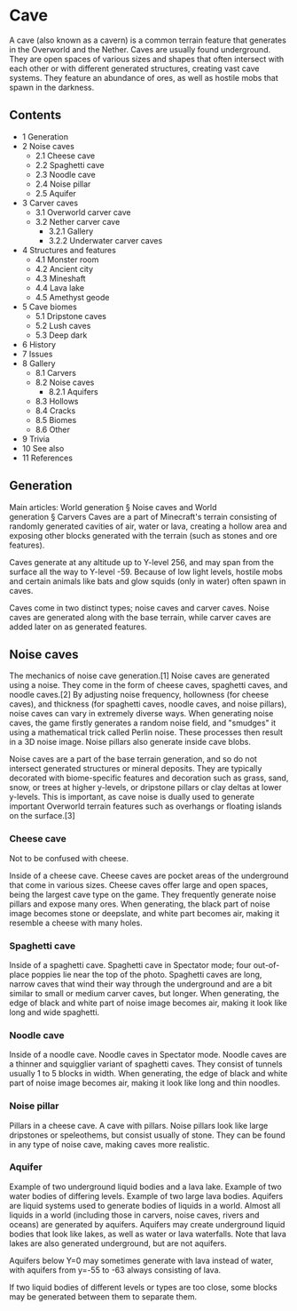# Cave
A cave (also known as a cavern) is a common terrain feature that generates in the Overworld and the Nether. Caves are usually found underground. They are open spaces of various sizes and shapes that often intersect with each other or with different generated structures, creating vast cave systems. They feature an abundance of ores, as well as hostile mobs that spawn in the darkness.

## Contents
- 1 Generation
- 2 Noise caves
	- 2.1 Cheese cave
	- 2.2 Spaghetti cave
	- 2.3 Noodle cave
	- 2.4 Noise pillar
	- 2.5 Aquifer
- 3 Carver caves
	- 3.1 Overworld carver cave
	- 3.2 Nether carver cave
		- 3.2.1 Gallery
		- 3.2.2 Underwater carver caves
- 4 Structures and features
	- 4.1 Monster room
	- 4.2 Ancient city
	- 4.3 Mineshaft
	- 4.4 Lava lake
	- 4.5 Amethyst geode
- 5 Cave biomes
	- 5.1 Dripstone caves
	- 5.2 Lush caves
	- 5.3 Deep dark
- 6 History
- 7 Issues
- 8 Gallery
	- 8.1 Carvers
	- 8.2 Noise caves
		- 8.2.1 Aquifers
	- 8.3 Hollows
	- 8.4 Cracks
	- 8.5 Biomes
	- 8.6 Other
- 9 Trivia
- 10 See also
- 11 References

## Generation
Main articles: World generation § Noise caves and World generation § Carvers
Caves are a part of Minecraft's terrain consisting of randomly generated cavities of air, water or lava, creating a hollow area and exposing other blocks generated with the terrain (such as stones and ore features).

Caves generate at any altitude up to Y-level 256, and may span from the surface all the way to Y-level -59. Because of low light levels, hostile mobs and certain animals like bats and glow squids (only in water) often spawn in caves.

Caves come in two distinct types; noise caves and carver caves. Noise caves are generated along with the base terrain, while carver caves are added later on as generated features.

## Noise caves
The mechanics of noise cave generation.[1]
Noise caves are generated using a noise. They come in the form of cheese caves, spaghetti caves, and noodle caves.[2] By adjusting noise frequency, hollowness (for cheese caves), and thickness (for spaghetti caves, noodle caves, and noise pillars), noise caves can vary in extremely diverse ways. When generating noise caves, the game firstly generates a random noise field, and "smudges" it using a mathematical trick called Perlin noise. These processes then result in a 3D noise image. Noise pillars also generate inside cave blobs.

Noise caves are a part of the base terrain generation, and so do not intersect generated structures or mineral deposits. They are typically decorated with biome-specific features and decoration such as grass, sand, snow, or trees at higher y-levels, or dripstone pillars or clay deltas at lower y-levels. This is important, as cave noise is dually used to generate important Overworld terrain features such as overhangs or floating islands on the surface.[3]


### Cheese cave
Not to be confused with cheese.

Inside of a cheese cave.
Cheese caves are pocket areas of the underground that come in various sizes. Cheese caves offer large and open spaces, being the largest cave type on the game. They frequently generate noise pillars and expose many ores. When generating, the black part of noise image becomes stone or deepslate, and white part becomes air, making it resemble a cheese with many holes.


### Spaghetti cave
Inside of a spaghetti cave.
Spaghetti cave in Spectator mode; four out-of-place poppies lie near the top of the photo.
Spaghetti caves are long, narrow caves that wind their way through the underground and are a bit similar to small or medium carver caves, but longer. When generating, the edge of black and white part of noise image becomes air, making it look like long and wide spaghetti.


### Noodle cave
Inside of a noodle cave.
Noodle caves in Spectator mode.
Noodle caves are a thinner and squigglier variant of spaghetti caves. They consist of tunnels usually 1 to 5 blocks in width. When generating, the edge of black and white part of noise image becomes air, making it look like long and thin noodles.


### Noise pillar
Pillars in a cheese cave.
A cave with pillars.
Noise pillars look like large dripstones or speleothems, but consist usually of stone. They can be found in any type of noise cave, making caves more realistic.


### Aquifer
Example of two underground liquid bodies and a lava lake.
Example of two water bodies of differing levels.
Example of two large lava bodies.
Aquifers are liquid systems used to generate bodies of liquids in a world. Almost all liquids in a world (including those in carvers, noise caves, rivers and oceans) are generated by aquifers. Aquifers may create underground liquid bodies that look like lakes, as well as water or lava waterfalls. Note that lava lakes are also generated underground, but are not aquifers.

Aquifers below Y=0 may sometimes generate with lava instead of water, with aquifers from y=-55 to -63 always consisting of lava.

If two liquid bodies of different levels or types are too close, some blocks may be generated between them to separate them.


